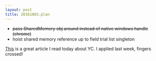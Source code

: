 ```yaml
---
layout: post
title: 20161003.plan
---
```

* <del>pass SharedMemory obj around instead of native windows handle (chrome)</del>
* hoist shared memory reference up to field trial list singleton

[This](http://www.newyorker.com/magazine/2016/10/10/sam-altmans-manifest-destiny) is a great article I read today about YC. I applied last week, fingers crossed!
